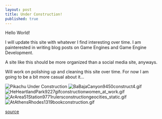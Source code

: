 ```yaml
---
layout: post
title: Under Construction!
published: true
---
```


Hello World!  
  
I will update this site with whatever I find interesting over time. I am painterested in writing blog posts on Game Engines and Game Engine Development.  
  
A site like this should be more organized than a social media site, anyways.

Will work on polishing up and cleaning this site over time. For now I am going to be a bit more casual about it...

![Pikachu Under Construction]({{site.baseurl}}/images/a742fbe8ed45f6455cc767ab4c41997e_w200.gif)
![BaBajaCanyon9450construct4.gif]({{site.baseurl}}/images/BaBajaCanyon9450construct4.gif)
![HeHeartlandPark9227gifconstructionwomen_at_work.gif]({{site.baseurl}}/images/HeHeartlandPark9227gifconstructionwomen_at_work.gif)
![ArArea51Station9771rulersconstructiongeocities_static.gif]({{site.baseurl}}/images/ArArea51Station9771rulersconstructiongeocities_static.gif)
![AtAthensRhodes1319bookconstruction.gif]({{site.baseurl}}/images/AtAthensRhodes1319bookconstruction.gif)  
	
[source](http://textfiles.com/underconstruction/)

